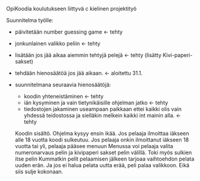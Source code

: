 OpiKoodia koulutukseen liittyvä c kielinen projektityö

Suunnitelma työlle:
- päivitetään number guessing game <- tehty
- jonkunlainen valikko peliin <- tehty
- lisätään jos jää aikaa aiemmin tehtyjä pelejä <- tehty (lisätty Kivi-paperi-sakset)
- tehdään hienosäätöä jos jää aikaan. <- aloitettu 31.1.
 - suunnitelmana seuraavia hienosäätöjä:
    - koodin yhteneistäminen <- tehty
    - iän kysyminen ja vain tietynikäisille ohjelman jatko <- tehty
    - tiedostojen jakaminen useampaan paikkaan ettei kaikki olis vain yhdessä teidostossa ja sielläkin melkein kaikki int mainin alla. <- tehty

    Koodin sisältö.
    Ohjelma kysyy ensin ikää. Jos pelaaja ilmoittaa iäkseen alle 18 vuotta koodi sulkeutuu.
    Jos pelaaja onkin ilmoittanut iäkseen 18 vuotta tai yli, pelaaja pääsee menuun
    Menussa voi pelaaja valita numeronarvaus pelin ja kivipaperi sakset pelin välillä. Toki myös sulkien itse pelin
    Kummatkin pelit pelaamisen jälkeen tarjoaa vaihtoehdon pelata uuden erän. Ja jos ei halua pelata uutta erää, peli palaa valikkoon. Eikä siis sulje kokonaan.
    
